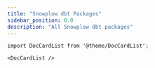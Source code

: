 ```yaml
---
title: "Snowplow dbt Packages"
sidebar_position: 0.0
description: "All Snowplow dbt packages"
---
```


```mdx-code-block
import DocCardList from '@theme/DocCardList';

<DocCardList />
```
